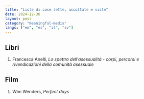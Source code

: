 ```yaml
---
title: "Liste di cose lette, ascoltate e viste"
date: 2024-12-30
layout: post
category: "meaningful-media"
langs: ["en", "es", "it", "sv"]
---
```


## Libri
1. Francesca Anelli, _Lo spettro dell'asessualità - corpi, percorsi e rivendicazioni della comunità asessuale_

## Film
1. Wim Wenders, _Perfect days_